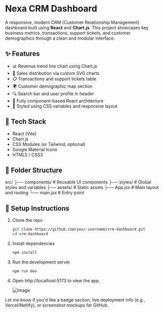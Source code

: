 # Nexa CRM Dashboard

A responsive, modern CRM (Customer Relationship Management) dashboard built using **React** and **Chart.js**. This project showcases key business metrics, transactions, support tickets, and customer demographics through a clean and modular interface.

## ✨ Features

- 📊 Revenue trend line chart using Chart.js
- 🎯 Sales distribution via custom SVG charts
- 📋 Transactions and support tickets table
- 🌍 Customer demographic map section
- 🔍 Search bar and user profile in header
- 🧱 Fully component-based React architecture
- 💅 Styled using CSS variables and responsive layout

## 🚀 Tech Stack

- React (Vite)
- Chart.js
- CSS Modules (or Tailwind, optional)
- Google Material Icons
- HTML5 / CSS3

## 📁 Folder Structure

src/
├── components/ # Reusable UI components
├── styles/ # Global styles and variables
├── assets/ # Static assets
├── App.jsx # Main layout and routing
└── main.jsx # Entry point


## 🔧 Setup Instructions

1. Clone the repo
   ```bash
   git clone https://github.com/your-username/crm-dashboard.git
   cd crm-dashboard

2. Install dependencies
   ```bash
   npm install
   
3. Run the development server
   ```bash
   npm run dev

4. Open http://localhost:5173 to view the app.
   
   ![image](https://github.com/user-attachments/assets/2696cc85-6907-4d1a-a44c-6dc5da7d9436)
   

Let me know if you'd like a badge section, live deployment info (e.g., Vercel/Netlify), or screenshot mockups for GitHub.
